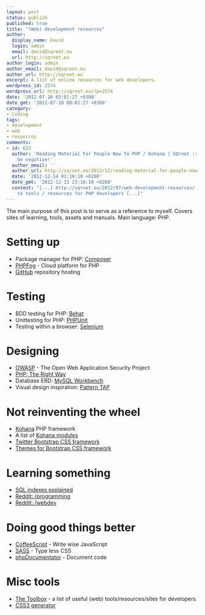 ```yaml
---
layout: post
status: publish
published: true
title: "(Web) development resources"
author:
  display_name: David
  login: admin
  email: david@sqroot.eu
  url: http://sqroot.eu
author_login: admin
author_email: david@sqroot.eu
author_url: http://sqroot.eu
excerpt: A list of online resources for web developers.
wordpress_id: 2574
wordpress_url: http://sqroot.eu/?p=2574
date: '2012-07-10 03:01:27 +0300'
date_gmt: '2012-07-10 00:01:27 +0300'
category:
- Coding
tags:
- development
- web
- resources
comments:
- id: 622
  author: 'Reading Material For People New To PHP / Kohana | SQroot :: Don&#039;t
    be negative!'
  author_email: ''
  author_url: http://sqroot.eu/2012/12/reading-material-for-people-new-to-php-kohana/
  date: '2012-12-14 01:16:10 +0200'
  date_gmt: '2012-12-13 23:16:10 +0200'
  content: "[...] http://sqroot.eu/2012/07/web-development-resources/ - List of links
    to tools / resources for PHP developers [...]"
---
```


The main purpose of this post is to serve as a reference to myself. Covers sites of learning, tools, assets and manuals. Main language: PHP.

<h1>Setting up</h1>
<ul>
<li>Package manager for PHP: <a href="http://getcomposer.org/">Composer</a></li>
<li><a href="https://phpfog.com/">PHPFog</a> - Cloud platform for PHP</li>
<li><a href="https://github.com/">GitHub</a> repository hosting</li>
</ul>
<h1>Testing</h1>
<ul>
<li>BDD testing for PHP: <a href="http://behat.org/">Behat</a></li>
<li>Unittesting for PHP: <a href="http://www.phpunit.de/manual/current/en/index.html">PHPUnit</a></li>
<li>Testing within a browser: <a href="http://seleniumhq.org/">Selenium</a></li>
</ul>
<h1>Designing</h1>
<ul>
<li><a href="https://www.owasp.org/index.php/Guide_Table_of_Contents">OWASP</a> - The Open Web Application Security Project</li>
<li><a href="http://www.phptherightway.com/">PHP: The Right Way</a></li>
<li>Database ERD: <a href="http://www.mysql.com/products/workbench/">MySQL Workbench</a></li>
<li>Visual design inspiration: <a href="http://patterntap.com/">Pattern TAP</a></li>
</ul>
<h1>Not reinventing the wheel</h1>
<ul>
<li><a href="http://kohanaframework.org">Kohana</a> PHP framework</li>
<li>A list of <a href="http://kohana-modules.com/">Kohana modules</a></li>
<li><a href="http://twitter.github.com/bootstrap/">Twitter Bootstrap CSS framework</a></li>
<li><a href="http://bootswatchr.com/">Themes for Bootstrap CSS framework</a></li>
</ul>
<h1>Learning something</h1>
<ul>
<li><a href="http://use-the-index-luke.com/">SQL indexes explained</a></li>
<li><a href="http://www.reddit.com/r/programming">Reddit: /programming</a></li>
<li><a href="http://www.reddit.com/r/webdev">Reddit: /webdev</a></li>
</ul>
<h1>Doing good things better</h1>
<ul>
<li><a href="http://coffeescript.org/">CoffeeScript</a> - Write wise JavaScript</li>
<li><a href="http://sass-lang.com/">SASS</a> - Type less CSS</li>
<li><a href="http://www.phpdoc.org/">phpDocumentator</a> - Document code</li>
</ul>
<h1>Misc tools</h1>
<ul>
<li><a href="http://www.thetoolbox.cc/">The Toolbox</a> - a list of useful (web) tools/resources/sites for developers</li>
<li><a href="http://css3generator.com/">CSS3 generator</a></li>
</ul>
